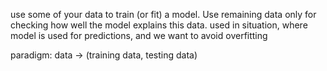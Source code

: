 use some of your data to train (or fit) a model.
Use remaining data only for checking how well the model explains this data.
used in situation, where model is used for predictions,
and we want to avoid overfitting

paradigm: data -> (training data, testing data)